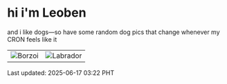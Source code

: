 # hi i'm Leoben

and i like dogs—so have some random dog pics that change whenever my CRON feels like it

|  |  |
|--------|----------|
| ![Borzoi](https://random-dog-vercel.vercel.app/api/random-borzoi?v=1750101776) | ![Labrador](https://random-dog-vercel.vercel.app/api/random-labrador?v=1750101776) |

Last updated: 2025-06-17 03:22 PHT
